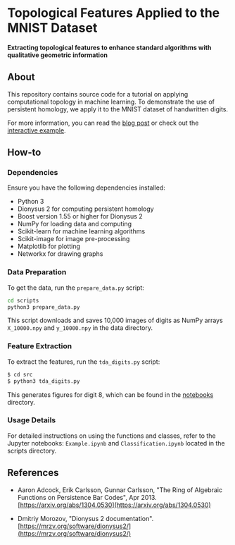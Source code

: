 # Topological Features Applied to the MNIST Dataset

**Extracting topological features to enhance standard algorithms with qualitative geometric information**

## About

This repository contains source code for a tutorial on applying computational topology in machine learning. To demonstrate the use of persistent homology, we apply it to the MNIST dataset of handwritten digits.

For more information, you can read the [blog post](https://blog.lalovic.io/tda-digits) or check out the [interactive example](https://tdadigits.pages.dev/).

## How-to

### Dependencies

Ensure you have the following dependencies installed:

- Python 3
- Dionysus 2 for computing persistent homology
- Boost version 1.55 or higher for Dionysus 2
- NumPy for loading data and computing
- Scikit-learn for machine learning algorithms
- Scikit-image for image pre-processing
- Matplotlib for plotting
- Networkx for drawing graphs

### Data Preparation

To get the data, run the `prepare_data.py` script:

```bash
cd scripts
python3 prepare_data.py
```
This script downloads and saves 10,000 images of digits as NumPy arrays `X_10000.npy` and `y_10000.npy` in the data directory.

### Feature Extraction
To extract the features, run the `tda_digits.py` script:

```python
$ cd src
$ python3 tda_digits.py
```

This generates figures for digit 8, which can be found in the [notebooks](notebooks) directory.

### Usage Details

For detailed instructions on using the functions and classes, refer to the Jupyter notebooks: `Example.ipynb` and `Classification.ipynb` located in the scripts directory.

## References

* Aaron Adcock, Erik Carlsson, Gunnar Carlsson, "The Ring of Algebraic Functions on Persistence Bar Codes", Apr 2013.
[https://arxiv.org/abs/1304.0530](https://arxiv.org/abs/1304.0530)

* Dmitriy Morozov, "Dionysus 2 documentation".
[https://mrzv.org/software/dionysus2/](https://mrzv.org/software/dionysus2/)

